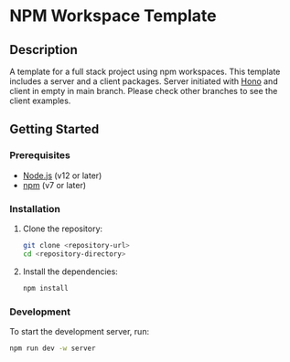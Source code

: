 # NPM Workspace Template

## Description

A template for a full stack project using npm workspaces. This template includes a server and a client packages. Server initiated with [Hono](https://github.com/honojs/hono) and client in empty in main branch. Please check other branches to see the client examples.

## Getting Started

### Prerequisites

- [Node.js](https://nodejs.org/) (v12 or later)
- [npm](https://www.npmjs.com/) (v7 or later)

### Installation

1. Clone the repository:

   ```bash
   git clone <repository-url>
   cd <repository-directory>
   ```

2. Install the dependencies:
   ```bash
   npm install
   ```

### Development

To start the development server, run:

```bash
npm run dev -w server
```
